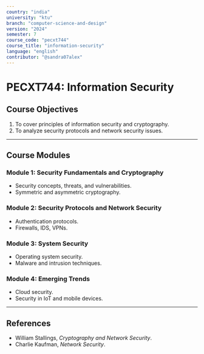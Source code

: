 ```yaml
---
country: "india"
university: "ktu"
branch: "computer-science-and-design"
version: "2024"
semester: 7
course_code: "pecxt744"
course_title: "information-security"
language: "english"
contributor: "@sandra07alex"
---
```


# PECXT744: Information Security

## Course Objectives
1. To cover principles of information security and cryptography.
2. To analyze security protocols and network security issues.

---

## Course Modules

### Module 1: Security Fundamentals and Cryptography
- Security concepts, threats, and vulnerabilities.
- Symmetric and asymmetric cryptography.

### Module 2: Security Protocols and Network Security
- Authentication protocols.
- Firewalls, IDS, VPNs.

### Module 3: System Security
- Operating system security.
- Malware and intrusion techniques.

### Module 4: Emerging Trends
- Cloud security.
- Security in IoT and mobile devices.

---

## References
- William Stallings, *Cryptography and Network Security*.
- Charlie Kaufman, *Network Security*.
